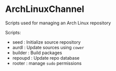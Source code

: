 # ArchLinuxChannel

Scripts used for managing an Arch Linux repository

Scripts:

- seed : Initialize source repository
- aurdl : Update sources using `cower`
- builder : Build packages
- repoupd : Update repo database
- rooter : manage `sudo` permissions
